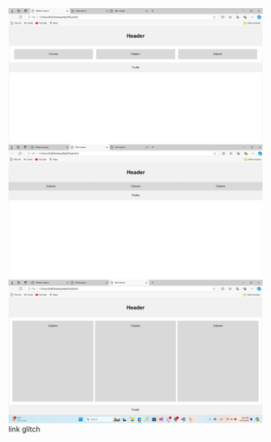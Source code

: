 ![Hình ảnh kết quả](Flexbox.png)
![Hình ảnh kết quả](Float.png)
![Hình ảnh kết quả](Grid.png)
link glitch
